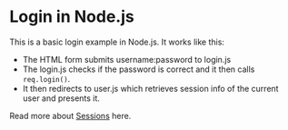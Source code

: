# Login in Node.js

This is a basic login example in Node.js. It works like this:
- The HTML form submits username:password to login.js
- The login.js checks if the password is correct and it then calls `req.login()`.
- It then redirects to user.js which retrieves session info of the current user and presents it.

Read more about [Sessions](https://github.com/remoteinterview/zero/tree/master/docs/nodejs#sessions) here.